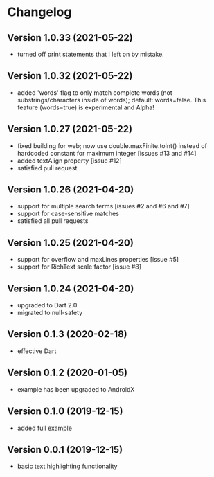 # Changelog



## Version 1.0.33 (2021-05-22)

- turned off print statements that I left on by mistake.



## Version 1.0.32 (2021-05-22)

- added 'words' flag to only match complete words (not substrings/characters inside of words); default: words=false.  This feature (words=true) is experimental and Alpha!



## Version 1.0.27 (2021-05-22)

- fixed building for web; now use double.maxFinite.toInt() instead of hardcoded constant for maximum integer [issues #13 and #14]
- added textAlign property [issue #12]
- satisfied pull request



## Version 1.0.26 (2021-04-20)

- support for multiple search terms [issues #2 and #6 and #7]
- support for case-sensitive matches
- satisfied all pull requests



## Version 1.0.25 (2021-04-20)

- support for overflow and maxLines properties [issue #5]
- support for RichText scale factor [issue #8]


## Version 1.0.24 (2021-04-20)

- upgraded to Dart 2.0
- migrated to null-safety



## Version 0.1.3 (2020-02-18)

- effective Dart



## Version 0.1.2 (2020-01-05)

- example has been upgraded to AndroidX



## Version 0.1.0 (2019-12-15)

- added full example



## Version 0.0.1 (2019-12-15)

- basic text highlighting functionality
